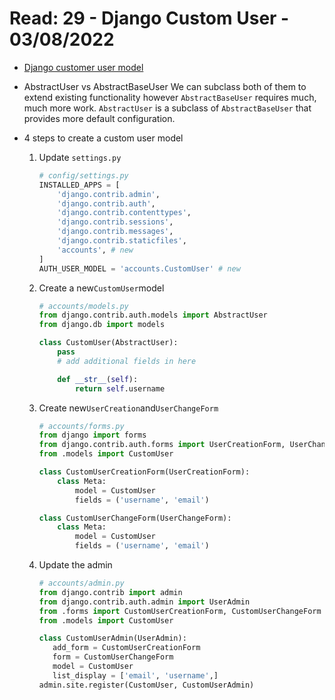# Read: 29 - Django Custom User - 03/08/2022

- [Django customer user model](https://learndjango.com/tutorials/django-custom-user-model)
- AbstractUser vs AbstractBaseUser
  We can subclass both of them to extend existing functionality however `AbstractBaseUser` requires much, much more work. `AbstractUser` is a subclass of `AbstractBaseUser` that provides more default configuration.
- 4 steps to create a custom user model

  1. Update `settings.py`
     ```python
     # config/settings.py
     INSTALLED_APPS = [
         'django.contrib.admin',
         'django.contrib.auth',
         'django.contrib.contenttypes',
         'django.contrib.sessions',
         'django.contrib.messages',
         'django.contrib.staticfiles',
         'accounts', # new
     ]
     AUTH_USER_MODEL = 'accounts.CustomUser' # new
     ```
  2. Create a new`CustomUser`model

     ```python
     # accounts/models.py
     from django.contrib.auth.models import AbstractUser
     from django.db import models

     class CustomUser(AbstractUser):
         pass
         # add additional fields in here

         def __str__(self):
             return self.username
     ```

  3. Create new`UserCreation`and`UserChangeForm`

     ```python
     # accounts/forms.py
     from django import forms
     from django.contrib.auth.forms import UserCreationForm, UserChangeForm
     from .models import CustomUser

     class CustomUserCreationForm(UserCreationForm):
         class Meta:
             model = CustomUser
             fields = ('username', 'email')

     class CustomUserChangeForm(UserChangeForm):
         class Meta:
             model = CustomUser
             fields = ('username', 'email')
     ```

  4. Update the admin

     ```python
     # accounts/admin.py
     from django.contrib import admin
     from django.contrib.auth.admin import UserAdmin
     from .forms import CustomUserCreationForm, CustomUserChangeForm
     from .models import CustomUser

     class CustomUserAdmin(UserAdmin):
        add_form = CustomUserCreationForm
        form = CustomUserChangeForm
        model = CustomUser
        list_display = ['email', 'username',]
     admin.site.register(CustomUser, CustomUserAdmin)
     ```
